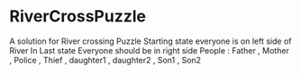 # RiverCrossPuzzle
A solution for River crossing Puzzle
Starting state everyone is on left side of River 
In Last state Everyone should be in right side 
People : 
Father , Mother , Police , Thief , daughter1 , daughter2 , Son1 , Son2 
